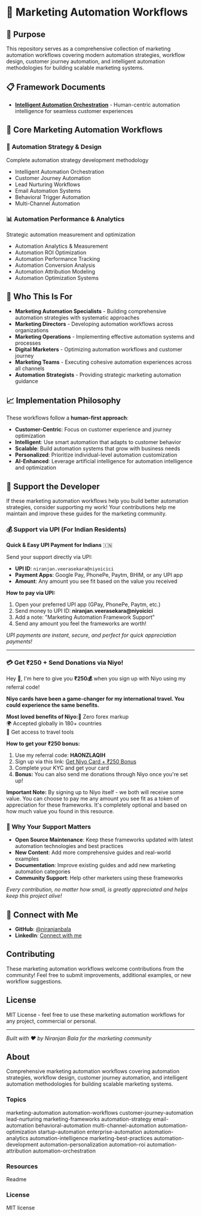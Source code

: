 # 🤖 Marketing Automation Workflows

## 🎯 Purpose

This repository serves as a comprehensive collection of marketing automation workflows covering modern automation strategies, workflow design, customer journey automation, and intelligent automation methodologies for building scalable marketing systems.

## 📋 Framework Documents

* **[Intelligent Automation Orchestration](./intelligent-automation-orchestration.md)** - Human-centric automation intelligence for seamless customer experiences

## 🤖 Core Marketing Automation Workflows

### 🎨 **Automation Strategy & Design**
Complete automation strategy development methodology
* Intelligent Automation Orchestration
* Customer Journey Automation
* Lead Nurturing Workflows
* Email Automation Systems
* Behavioral Trigger Automation
* Multi-Channel Automation

### 📊 **Automation Performance & Analytics**
Strategic automation measurement and optimization
* Automation Analytics & Measurement
* Automation ROI Optimization
* Automation Performance Tracking
* Automation Conversion Analysis
* Automation Attribution Modeling
* Automation Optimization Systems

## 🎯 Who This Is For

* **Marketing Automation Specialists** - Building comprehensive automation strategies with systematic approaches
* **Marketing Directors** - Developing automation workflows across organizations
* **Marketing Operations** - Implementing effective automation systems and processes
* **Digital Marketers** - Optimizing automation workflows and customer journey
* **Marketing Teams** - Executing cohesive automation experiences across all channels
* **Automation Strategists** - Providing strategic marketing automation guidance

## 📈 Implementation Philosophy

These workflows follow a **human-first approach**:
- **Customer-Centric**: Focus on customer experience and journey optimization
- **Intelligent**: Use smart automation that adapts to customer behavior
- **Scalable**: Build automation systems that grow with business needs
- **Personalized**: Prioritize individual-level automation customization
- **AI-Enhanced**: Leverage artificial intelligence for automation intelligence and optimization

## 💝 Support the Developer

If these marketing automation workflows help you build better automation strategies, consider supporting my work! Your contributions help me maintain and improve these guides for the marketing community.

### 💰 Support via UPI (For Indian Residents)

**Quick & Easy UPI Payment for Indians** 🇮🇳

Send your support directly via UPI:

* **UPI ID**: `niranjan.veerasekara@niyoicici`
* **Payment Apps**: Google Pay, PhonePe, Paytm, BHIM, or any UPI app
* **Amount**: Any amount you see fit based on the value you received

**How to pay via UPI:**

1. Open your preferred UPI app (GPay, PhonePe, Paytm, etc.)
2. Send money to UPI ID: **niranjan.veerasekara@niyoicici**
3. Add a note: "Marketing Automation Framework Support"
4. Send any amount you feel the frameworks are worth!

_UPI payments are instant, secure, and perfect for quick appreciation payments!_

---

### 💳 Get ₹250 + Send Donations via Niyo!

Hey 👋, I'm here to give you **₹250💰** when you sign up with Niyo using my referral code!

**Niyo cards have been a game-changer for my international travel. You could experience the same benefits.**

**Most loved benefits of Niyo:**🌟 Zero forex markup  
🌍 Accepted globally in 180+ countries  
🏧 Get access to travel tools

**How to get your ₹250 bonus:**

1. Use my referral code: **HAONZLAQIH**
2. Sign up via this link: [Get Niyo Card + ₹250 Bonus](https://ctr.niyo.me/start?utm_campaign_id=WqeSX5gu&utm_source=goniyo_app_referral&utm_campaign=Referral&utm_adgroup=mobile_app&utm_medium=mobile_app_referral&ref_label=HAONZLAQIH)
3. Complete your KYC and get your card
4. **Bonus:** You can also send me donations through Niyo once you're set up!

**Important Note:** By signing up to Niyo itself - we both will receive some value. You can choose to pay me any amount you see fit as a token of appreciation for these frameworks. It's completely optional and based on how much value you found in this resource.

### 🙏 Why Your Support Matters

* **Open Source Maintenance**: Keep these frameworks updated with latest automation technologies and best practices
* **New Content**: Add more comprehensive guides and real-world examples
* **Documentation**: Improve existing guides and add new marketing automation categories
* **Community Support**: Help other marketers using these frameworks

_Every contribution, no matter how small, is greatly appreciated and helps keep this project alive!_

## 🤝 Connect with Me

* **GitHub**: [@niranjanbala](https://github.com/niranjanbala)
* **LinkedIn**: [Connect with me](https://linkedin.com/in/niranjanbala)

## Contributing

These marketing automation workflows welcome contributions from the community! Feel free to submit improvements, additional examples, or new workflow suggestions.

## License

MIT License - feel free to use these marketing automation workflows for any project, commercial or personal.

---

_Built with ❤️ by Niranjan Bala for the marketing community_

## About

 Comprehensive marketing automation workflows covering automation strategies, workflow design, customer journey automation, and intelligent automation methodologies for building scalable marketing systems.

### Topics

 marketing-automation  automation-workflows  customer-journey-automation  lead-nurturing  marketing-frameworks  automation-strategy  email-automation  behavioral-automation  multi-channel-automation  automation-optimization  startup-automation  enterprise-automation  automation-analytics  automation-intelligence  marketing-best-practices  automation-development  automation-personalization  automation-roi  automation-attribution  automation-orchestration 

### Resources

 Readme 

### License

 MIT license 